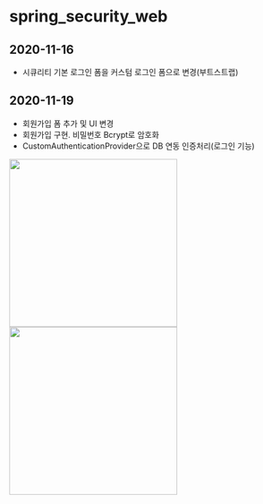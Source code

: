 # spring_security_web

## 2020-11-16

- 시큐리티 기본 로그인 폼을 커스텀 로그인 폼으로 변경(부트스트랩)


## 2020-11-19

- 회원가입 폼 추가 및 UI 변경
- 회원가입 구현. 비밀번호 Bcrypt로 암호화
- CustomAuthenticationProvider으로 DB 연동 인증처리(로그인 기능)

<img src="https://user-images.githubusercontent.com/73692337/99662056-1af3f500-2aa8-11eb-98a0-b9cccf99cbee.JPG" width="300" height="300">
<img src="https://user-images.githubusercontent.com/73692337/99662064-1cbdb880-2aa8-11eb-9fab-7e70192dc7e0.JPG" width="300" height="300">
